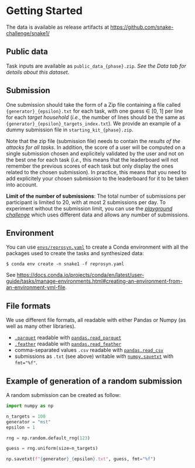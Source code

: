# Getting Started

The data is available as release artifacts at https://github.com/snake-challenge/snake1/

## Public data

Task inputs are available as `public_data_{phase}.zip`. *See the Data tab for details about this dataset*.

## Submission

One submission should take the form of a Zip file containing a file called `{generator}_{epsilon}.txt` for each task, with one guess ∈ [0, 1] per line for each *target household* (*i.e.*, the number of lines should be the same as `{generator}_{epsilon}_targets_index.txt`).
We provide an example of a dummy submission file in `starting_kit_{phase}.zip`.

Note that the zip file (submission file) needs to contain the *results of the attacks for all tasks*.
In addition, the score of a user will be computed on a single submission chosen and explicitely validated by the user and not on the best one for each task (*i.e.*, this means that the leaderboard will not remember the previous scores of each task but only display the ones related to the chosen submission).
In practice, this means that you need to add explicitely your chosen submission to the leaderboard for it to be taken into account.

**Limit of the number of submissions**: The total number of submissions per participant is limited to 20, with at most 2 submissions per day.
To experiment without the submission limit, you can use the [*playground challenge*](https://www.codabench.org/competitions/880/) which uses different data and allows any number of submissions. 

## Environment

You can use [`envs/reprosyn.yaml`](https://github.com/snake-challenge/snake1/blob/Main/envs/reprosyn.yaml) to create a Conda environment with all the packages used to create the tasks and synthesized data:

```commandline
$ conda env create -n snake1 -f reprosyn.yaml
```

See https://docs.conda.io/projects/conda/en/latest/user-guide/tasks/manage-environments.html#creating-an-environment-from-an-environment-yml-file.

## File formats

We use different file formats, all readable with either Pandas or Numpy (as well as many other libraries).

- [`.parquet`](https://parquet.apache.org/) readable with [`pandas.read_parquet`](https://pandas.pydata.org/docs/reference/api/pandas.read_parquet.html)
- [`.feather`](https://arrow.apache.org/docs/python/feather.html) readable with [`pandas.read_feather`](https://pandas.pydata.org/docs/reference/api/pandas.read_feather.html)
- comma-separated values `.csv` readable with [`pandas.read_csv`](https://pandas.pydata.org/docs/reference/api/pandas.read_csv.html)
- submissions as `.txt` (see above) writable with [`numpy.savetxt`](https://numpy.org/doc/stable/reference/generated/numpy.savetxt.html) with `fmt="%f"`.

## Example of generation of a random submission

A random submission can be created as follow:

```python
import numpy as np

n_targets = 100
generator = "mst"
epsilon = 1

rng = np.random.default_rng(123)

guess = rng.uniform(size=n_targets)

np.savetxt(f"{generator}_{epsilon}.txt", guess, fmt="%f")
```